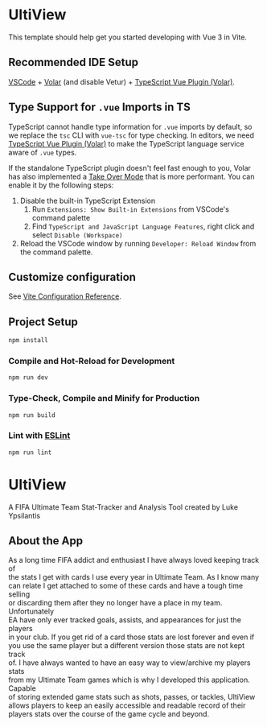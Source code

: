 # UltiView

This template should help get you started developing with Vue 3 in Vite.

## Recommended IDE Setup

[VSCode](https://code.visualstudio.com/) + [Volar](https://marketplace.visualstudio.com/items?itemName=johnsoncodehk.volar) (and disable Vetur) + [TypeScript Vue Plugin (Volar)](https://marketplace.visualstudio.com/items?itemName=johnsoncodehk.vscode-typescript-vue-plugin).

## Type Support for `.vue` Imports in TS

TypeScript cannot handle type information for `.vue` imports by default, so we replace the `tsc` CLI with `vue-tsc` for type checking. In editors, we need [TypeScript Vue Plugin (Volar)](https://marketplace.visualstudio.com/items?itemName=johnsoncodehk.vscode-typescript-vue-plugin) to make the TypeScript language service aware of `.vue` types.

If the standalone TypeScript plugin doesn't feel fast enough to you, Volar has also implemented a [Take Over Mode](https://github.com/johnsoncodehk/volar/discussions/471#discussioncomment-1361669) that is more performant. You can enable it by the following steps:

1. Disable the built-in TypeScript Extension
    1) Run `Extensions: Show Built-in Extensions` from VSCode's command palette
    2) Find `TypeScript and JavaScript Language Features`, right click and select `Disable (Workspace)`
2. Reload the VSCode window by running `Developer: Reload Window` from the command palette.

## Customize configuration

See [Vite Configuration Reference](https://vitejs.dev/config/).

## Project Setup

```sh
npm install
```

### Compile and Hot-Reload for Development

```sh
npm run dev
```

### Type-Check, Compile and Minify for Production

```sh
npm run build
```

### Lint with [ESLint](https://eslint.org/)

```sh
npm run lint
```

# UltiView
A FIFA Ultimate Team Stat-Tracker and Analysis Tool created by Luke Ypsilantis
## About the App
As a long time FIFA addict and enthusiast I have always loved keeping track of  
the stats I get with cards I use every year in Ultimate Team. As I know many  
can relate I get attached to some of these cards and have a tough time selling  
or discarding them after they no longer have a place in my team. Unfortunately  
EA have only ever tracked goals, assists, and appearances for just the players  
in your club. If you get rid of a card those stats are lost forever and even if  
you use the same player but a different version those stats are not kept track  
of. I have always wanted to have an easy way to view/archive my players stats  
from my Ultimate Team games which is why I developed this application. Capable  
of storing extended game stats such as shots, passes, or tackles, UltiView  
allows players to keep an easily accessible and readable record of their  
players stats over the course of the game cycle and beyond.

